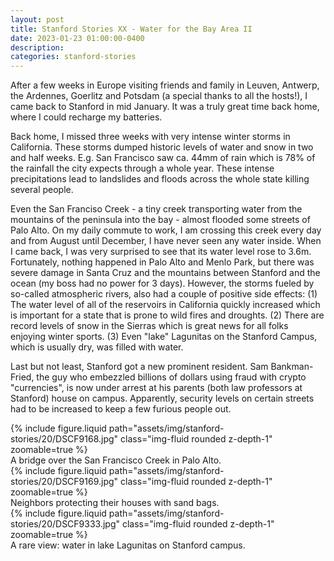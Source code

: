 ```yaml
---
layout: post
title: Stanford Stories XX - Water for the Bay Area II
date: 2023-01-23 01:00:00-0400
description:
categories: stanford-stories
---
```


After a few weeks in Europe visiting friends and family in Leuven, Antwerp, the Ardennes,
Goerlitz and Potsdam (a special thanks to all the hosts!),
I came back to Stanford in mid January.
It was a truly great time back home, where I could recharge my batteries.

Back home, I missed three weeks with very intense winter storms in California.
These storms dumped historic levels of water and snow in two and half weeks.
E.g. San Francisco saw ca. 44mm of rain which is 78% of the rainfall the city
expects through a whole year.
These intense precipitations lead to landslides and floods across the whole
state killing several people.

Even the San Franciso Creek - a tiny creek transporting water from the mountains
of the peninsula into the bay - almost flooded some streets of Palo Alto.
On my daily commute to work, I am crossing this creek every day and from
August until December, I have never seen any water inside.
When I came back, I was very surprised to see that its water level rose
to 3.6m.
Fortunately, nothing happened in Palo Alto and Menlo Park, but there was
severe damage in Santa Cruz and the mountains between Stanford and the ocean
(my boss had no power for 3 days).
However, the storms fueled by so-called atmospheric rivers,
also had a couple of positive side effects: (1) The water level of
all of the reservoirs in California quickly increased which is important for
a state that is prone to wild fires and droughts. (2) There are record levels
of snow in the Sierras which is great news for all folks enjoying winter sports.
(3) Even "lake" Lagunitas on the Stanford Campus, which is usually dry, was filled
with water.

Last but not least, Stanford got a new prominent resident. Sam Bankman-Fried,
the guy who embezzled billions of dollars using fraud with crypto "currencies",
is now under arrest at his parents (both law professors at Stanford) house
on campus. Apparently, security levels on certain streets had to be increased
to keep a few furious people out.

<div class="row mt-3">
    <div class="col-sm mt-3 mt-md-0">
        {% include figure.liquid path="assets/img/stanford-stories/20/DSCF9168.jpg" class="img-fluid rounded z-depth-1" zoomable=true %}
    </div>
</div>
<div class="caption">
    A bridge over the San Francisco Creek in Palo Alto.
</div>

<div class="row mt-3">
    <div class="col-sm mt-3 mt-md-0">
        {% include figure.liquid path="assets/img/stanford-stories/20/DSCF9169.jpg" class="img-fluid rounded z-depth-1" zoomable=true %}
    </div>
</div>
<div class="caption">
    Neighbors protecting their houses with sand bags.
</div>

<div class="row mt-3">
    <div class="col-sm mt-3 mt-md-0">
        {% include figure.liquid path="assets/img/stanford-stories/20/DSCF9333.jpg" class="img-fluid rounded z-depth-1" zoomable=true %}
    </div>
</div>
<div class="caption">
    A rare view: water in lake Lagunitas on Stanford campus.
</div>
